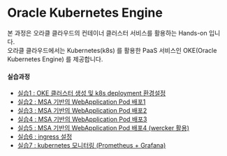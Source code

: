 # Oracle Kubernetes Engine
본 과정은 오라클 클라우드의 컨테이너 클러스터 서비스를 활용하는 Hands-on 입니다.  
오라클 클라우드에서는 Kubernetes(k8s) 를 활용한 PaaS 서비스인 OKE(Oracle Kubernetes Engine) 를 제공합니다.  
  
  
#### 실습과정  
+ [실습1 : OKE 클러스터 생성 및 k8s deployment 환경설정](/HandsOnLab100.md)
+ [실습2 : MSA 기반의 WebApplication Pod 배포1](/HandsOnLab200.md)
+ [실습3 : MSA 기반의 WebApplication Pod 배포2](/HandsOnLab300.md)
+ [실습4 : MSA 기반의 WebApplication Pod 배포3](/HandsOnLab400.md)
+ [실습5 : MSA 기반의 WebApplication Pod 배포4 (wercker 활용)](/HandsOnLab500.md)
+ [실습6 : ingress 설정](/HandsOnLab600.md)
+ [실습7 : kubernetes 모니터링 (Prometheus + Grafana)](/HandsOnLab700.md)
<!-- + [실습8 : kubernetes 모니터링 (EFK)](/HandsOnLab800.md)
+ [실습9 : istio](/HandsOnLab900.md) -->
